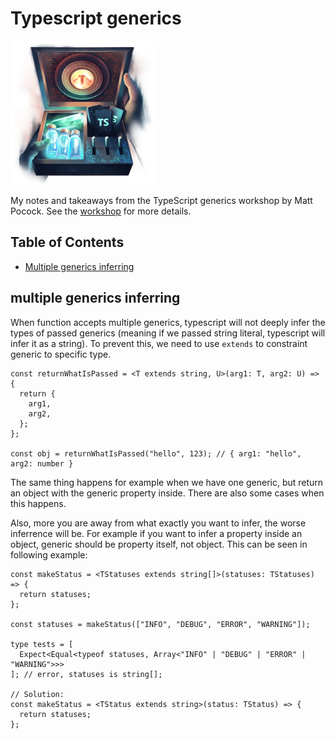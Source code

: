 # Typescript generics

![TypeScript generics](./assets/typescript-generics.png)

My notes and takeaways from the TypeScript generics workshop by Matt Pocock. See the [workshop](https://www.totaltypescript.com/workshops/typescript-generics) for more details.

## Table of Contents

- [Multiple generics inferring](#multiple-generics-inferring)

## multiple generics inferring

When function accepts multiple generics, typescript will not deeply infer the types of passed generics (meaning if we passed string literal, typescript will infer it as a string). To prevent this, we need to use `extends` to constraint generic to specific type.

```tsx
const returnWhatIsPassed = <T extends string, U>(arg1: T, arg2: U) => {
  return {
    arg1,
    arg2,
  };
};

const obj = returnWhatIsPassed("hello", 123); // { arg1: "hello", arg2: number }
```

The same thing happens for example when we have one generic, but return an object with the generic property inside. There are also some cases when this happens.

Also, more you are away from what exactly you want to infer, the worse inferrence will be. For example if you want to infer a property inside an object, generic should be property itself, not object. This can be seen in following example:

```tsx
const makeStatus = <TStatuses extends string[]>(statuses: TStatuses) => {
  return statuses;
};

const statuses = makeStatus(["INFO", "DEBUG", "ERROR", "WARNING"]);

type tests = [
  Expect<Equal<typeof statuses, Array<"INFO" | "DEBUG" | "ERROR" | "WARNING">>>
]; // error, statuses is string[];

// Solution:
const makeStatus = <TStatus extends string>(status: TStatus) => {
  return statuses;
};
```

